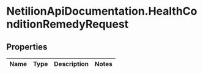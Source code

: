 # NetilionApiDocumentation.HealthConditionRemedyRequest

## Properties
Name | Type | Description | Notes
------------ | ------------- | ------------- | -------------
